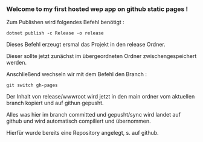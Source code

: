 ### Welcome to my first hosted wep app on github static pages !

Zum Publishen wird folgendes Befehl benötigt :

`dotnet publish -c Release -o release`

Dieses Befehl erzeugt ersmal das Projekt in den release Ordner.

Dieser sollte jetzt zunächst im übergeordneten Ordner zwischengespeichert werden.

Anschließend wechseln wir mit dem Befehl den Branch :

`git switch gh-pages`

Der Inhalt von release/wwwroot wird jetzt in den main ordner vom aktuellen branch kopiert und auf githun gepusht.

Alles was hier im branch committed und gepusht/sync wird landet auf github und wird automatisch compiliert und übernommen.

Hierfür wurde bereits eine Repository angelegt, s. auf github.
